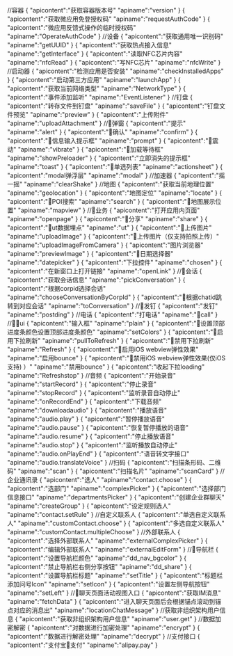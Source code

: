 //容器
{
    "apicontent":"获取容器版本号"
    "apiname":"version"
}
{
    "apicontent":"获取微应用免登授权码"
    "apiname":"requestAuthCode"
}
{
    "apicontent":"微应用反馈式操作的临时授权码"
    "apiname":"OperateAuthCode"
}
//设备
{
    "apicontent":"获取通用唯一识别码"
    "apiname":"getUUID"
}
{
    "apicontent":"获取热点接入信息"
    "apiname":"getInterface"
}
{
    "apicontent":"读取NFC芯片内容"
    "apiname":"nfcRead"
}
{
    "apicontent":"写NFC芯片"
    "apiname":"nfcWrite"
}
//启动器
{
    "apicontent":"检测应用是否安装"
    "apiname":"checkInstalledApps"
}
{
    "apicontent":"启动第三方应用"
    "apiname":"launchApp"
}
{
    "apicontent":"获取当前网络类型"
    "apiname":"NetworkType"
}
{
    "apicontent":"事件添加监听"
    "apiname":"EventListener"
}
//钉盘
{
    "apicontent":"转存文件到钉盘"
    "apiname":"saveFile"
}
{
    "apicontent":"钉盘文件预览"
    "apiname":"preview"
}
{
    "apicontent":"上传附件"
    "apiname":"uploadAttachment"
}
//弹窗
{
    "apicontent":"提示"
    "apiname":"alert"
}
{
    "apicontent":"确认"
    "apiname":"confirm"
}
{
    "apicontent":"信息输入提示框"
    "apiname":"prompt"
}
{
    "apicontent":"震动"
    "apiname":"vibrate"
}
{
    "apicontent":"加载等待框"
    "apiname":"showPreloader"
}
{
    "apicontent":"立即消失的提示框"
    "apiname":"toast"
}
{
    "apicontent":"单选列表"
    "apiname":"actionsheet"
}
{
    "apicontent":"modal弹浮层"
    "apiname":"modal"
}
//加速器
{
    "apicontent":"摇一摇"
    "apiname":"clearShake"
}
//地图
{
    "apicontent":"获取当前地理位置"
    "apiname":"geolocation"
}
{
    "apicontent":"地图定位"
    "apiname":"locate"
}
{
    "apicontent":"POI搜索"
    "apiname":"search"
}
{
    "apicontent":"地图展示位置"
    "apiname":"mapview"
}
//业务
{
    "apicontent":"打开应用内页面"
    "apiname":"openpage"
}
{
    "apicontent":"分享"
    "apiname":"share"
}
{
    "apicontent":"ut数据埋点"
    "apiname":"ut"
}
{
    "apicontent":"上传图片"
    "apiname":"uploadImage"
}
{
    "apicontent":"上传图片（仅支持拍照上传）"
    "apiname":"uploadImageFromCamera"
}
{
    "apicontent":"图片浏览器"
    "apiname":"previewImage"
}
{
    "apicontent":"日期选择器"
    "apiname":"datepicker"
}
{
    "apicontent":"下拉控件"
    "apiname":"chosen"
}
{
    "apicontent":"在新窗口上打开链接"
    "apiname":"openLink"
}
//会话
{
    "apicontent":"获取会话信息"
    "apiname":"pickConversation"
}
{
    "apicontent":"根据corpid选择会话"
    "apiname":"chooseConversationByCorpId"
}
{
    "apicontent":"根据chatid跳转到对应会话"
    "apiname":"toConversation"
}
//发钉
{
    "apicontent":"发钉"
    "apiname":"postding"
}
//电话
{
    "apicontent":"打电话"
    "apiname":"call"
}
//ui
{
    "apicontent":"输入框"
    "apiname":"plain"
}
{
    "apicontent":"设置顶部进度条颜色设置顶部进度条颜色"
    "apiname":"setColors"
}
{
    "apicontent":"启用下拉刷新"
    "apiname":"pullToRefresh"
}
{
    "apicontent":"禁用下拉刷新"
    "apiname":"Refresh"
}
{
    "apicontent":"启用iOS webview弹性效果"
    "apiname":"启用bounce"
}
{
    "apicontent":"禁用iOS webview弹性效果(仅iOS支持) ）"
    "apiname":"禁用bounce"
}
{
    "apicontent":"收起下拉loading"
    "apiname":"Refreshstop"
}
//音频
{
    "apicontent":"开始录音"
    "apiname":"startRecord"
}
{
    "apicontent":"停止录音"
    "apiname":"stopRecord"
}
{
    "apicontent":"监听录音自动停止"
    "apiname":"onRecordEnd"
}
{
    "apicontent":"下载音频"
    "apiname":"downloadaudio"
}
{
    "apicontent":"播放语音"
    "apiname":"audio.play"
}
{
    "apicontent":"暂停播放语音"
    "apiname":"audio.pause"
}
{
    "apicontent":"恢复暂停播放的语音"
    "apiname":"audio.resume"
}
{
    "apicontent":"停止播放语音"
    "apiname":"audio.stop"
}
{
    "apicontent":"监听播放自动停止"
    "apiname":"audio.onPlayEnd"
}
{
    "apicontent":"语音转文字接口"
    "apiname":"audio.translateVoice"
}
//扫码
{
    "apicontent":"扫描条形码、二维码"
    "apiname":"scan"
}
{
    "apicontent":"扫描名片"
    "apiname":"scanCard"
}
//企业通讯录
{
    "apicontent":"选人"
    "apiname":"contact.choose"
}
{
    "apicontent":"选部门"
    "apiname":"complexPicker"
}
{
    "apicontent":"选择部门信息接口"
    "apiname":"departmentsPicker"
}
{
    "apicontent":"创建企业群聊天"
    "apiname":"createGroup"
}
{
    "apicontent":"设定规则选人"
    "apiname":"contact.setRule"
}
//自定义联系人
{
    "apicontent":"单选自定义联系人"
    "apiname":"customContact.choose"
}
{
    "apicontent":"多选自定义联系人"
    "apiname":"customContact.multipleChoose"
}
//外部联系人
{
    "apicontent":"选择外部联系人"
    "apiname":"externalComplexPicker"
}
{
    "apicontent":"编辑外部联系人"
    "apiname":"externalEditForm"
}
//导航栏
{
    "apicontent":"设置导航栏颜色"
    "apiname":"dd_nav_bgcolor"
}
{
    "apicontent":"禁止导航栏右侧分享按钮"
    "apiname":"dd_share"
}
{
    "apicontent":"设置导航栏标题"
    "apiname":"setTitle"
}
{
    "apicontent":"标题栏添加问号Icon"
    "apiname":"setIcon"
}
{
    "apicontent":"设置左侧导航按钮"
    "apiname":"setLeft"
}
//聊天页面活动视图入口
{
    "apicontent":"获取IM消息"
    "apiname":"fetchData"
}
{
    "apicontent":"进入聊天页面后会根据锚点滚动到锚点对应的消息出"
    "apiname":"locationChatMessage"
}
//获取非组织架构用户信息
{
    "apicontent":"获取非组织架构用户信息"
    "apiname":"user.get"
}
//数据加密解密
{
    "apicontent":"对数据进行加密处理"
    "apiname":"encrypt"
}
{
    "apicontent":"数据进行解密处理"
    "apiname":"decrypt"
}
//支付接口
{
    "apicontent":"支付宝支付"
    "apiname":"alipay.pay"
}